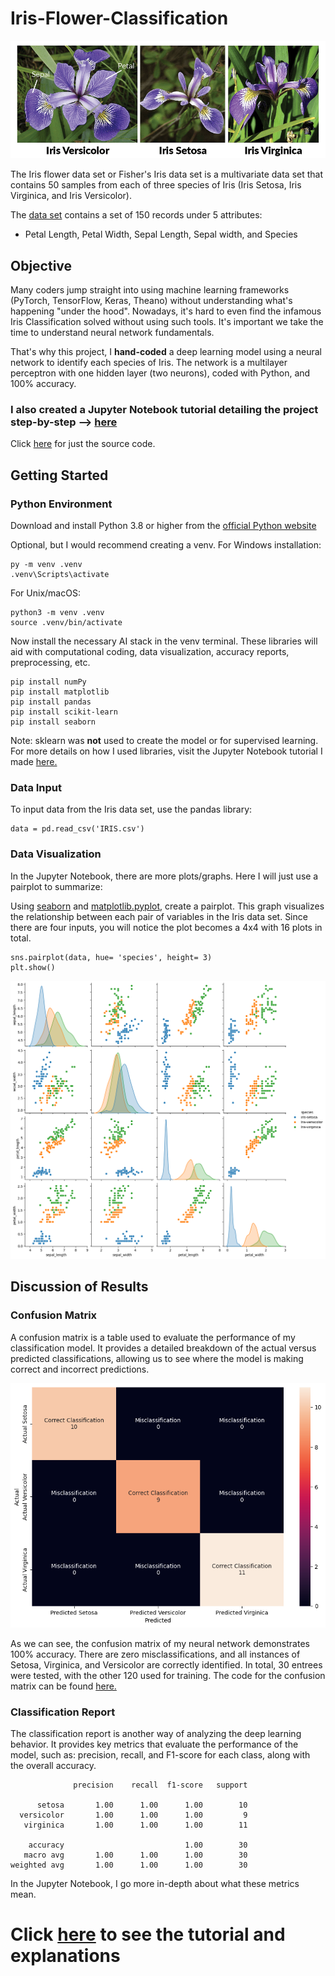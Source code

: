 # Iris-Flower-Classification

![[Iris Flowers]|100](assets/iris_flowers.png)

The Iris flower data set or Fisher's Iris data set is a multivariate data set that contains 50 samples from each of three species of Iris (Iris Setosa, Iris Virginica, and Iris Versicolor).

The [data set](IRIS.csv) contains a set of 150 records under 5 attributes:
- Petal Length, Petal Width, Sepal Length, Sepal width, and Species

## Objective

Many coders jump straight into using machine learning frameworks (PyTorch, TensorFlow, Keras, Theano) without understanding what's happening "under the hood". Nowadays, it's hard to even find the infamous Iris Classification solved without using such tools. It's important we take the time to understand neural network fundamentals.

That's why this project, I **hand-coded** a deep learning model using a neural network to identify each species of Iris. The network is a multilayer perceptron with one hidden layer (two neurons), coded with Python, and 100% accuracy.

### I also created a Jupyter Notebook tutorial detailing the project step-by-step --> [**here**](iris_classification.ipynb)
Click [here](iris_classification_NN.py) for just the source code.

## Getting Started
### Python Environment
Download and install Python 3.8 or higher from the [official Python website](https://www.python.org/downloads/)

Optional, but I would recommend creating a venv. For Windows installation:
```
py -m venv .venv
.venv\Scripts\activate
```
For Unix/macOS:
```
python3 -m venv .venv
source .venv/bin/activate
```

Now install the necessary AI stack in the venv terminal. These libraries will aid with computational coding, data visualization, accuracy reports, preprocessing, etc.
```
pip install numPy
pip install matplotlib
pip install pandas
pip install scikit-learn
pip install seaborn
```
Note: sklearn was **not** used to create the model or for supervised learning. For more details on how I used libraries, visit the Jupyter Notebook tutorial I made [here.](iris_classification.ipynb)

### Data Input
To input data from the Iris data set, use the pandas library:
```
data = pd.read_csv('IRIS.csv')
```

### Data Visualization
In the Jupyter Notebook, there are more plots/graphs. Here I will just use a pairplot to summarize:

Using [seaborn](https://seaborn.pydata.org) and [matplotlib.pyplot](https://matplotlib.org), create a pairplot. This graph visualizes the relationship between each pair of variables in the Iris data set. Since there are four inputs, you will notice the plot becomes a 4x4 with 16 plots in total.
```
sns.pairplot(data, hue= 'species', height= 3)
plt.show()
```
![iris_pairplot](assets/pairplot.png)

## Discussion of Results
### Confusion Matrix
A confusion matrix is a table used to evaluate the performance of my classification model. It provides a detailed breakdown of the actual versus predicted classifications, allowing us to see where the model is making correct and incorrect predictions.

![iris_confusionMatrix](assets/confusion_matrix.png)

As we can see, the confusion matrix of my neural network demonstrates 100% accuracy. There are zero misclassifications, and all instances of Setosa, Virginica, and Versicolor are correctly identified. In total, 30 entrees were tested, with the other 120 used for training. The code for the confusion matrix can be found [here.](iris_classification.ipynb)

### Classification Report
The classification report is another way of analyzing the deep learning behavior. It provides key metrics that evaluate the performance of the model, such as: precision, recall, and F1-score for each class, along with the overall accuracy.
```
              precision    recall  f1-score   support

      setosa       1.00      1.00      1.00        10
  versicolor       1.00      1.00      1.00         9
   virginica       1.00      1.00      1.00        11

    accuracy                           1.00        30
   macro avg       1.00      1.00      1.00        30
weighted avg       1.00      1.00      1.00        30
```
In the Jupyter Notebook, I go more in-depth about what these metrics mean.

# Click [here](iris_classification.ipynb) to see the tutorial and explanations


